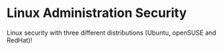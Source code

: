 # Linux Administration Security
Linux security with three different distributions (Ubuntu, openSUSE and RedHat)!

